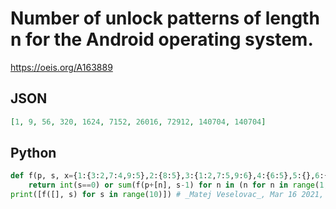 # Number of unlock patterns of length n for the Android operating system\.
https://oeis.org/A163889
## JSON
```JSON
[1, 9, 56, 320, 1624, 7152, 26016, 72912, 140704, 140704]
```
## Python
```Python
def f(p, s, x={1:{3:2,7:4,9:5},2:{8:5},3:{1:2,7:5,9:6},4:{6:5},5:{},6:{4:5},7:{1:4,3:5,9:8},8:{2:5},9:{1:5,3:6,7:8}}):
    return int(s==0) or sum(f(p+[n], s-1) for n in (n for n in range(1,10) if (not p or n not in p and (n not in x[p[-1]] or x[p[-1]][n] in p))))
print([f([], s) for s in range(10)]) # _Matej Veselovac_, Mar 16 2021, based on StackOverflow entry for Jan 5, 2016
```
